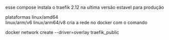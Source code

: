 esse compose instala o traefik 2.12 na ultima versão estavel para produção

plataformas 
linux/amd64 	
linux/arm/v6
linux/arm64/v8
cria a rede no docker com o comando 

docker network create --driver=overlay traefik_public
